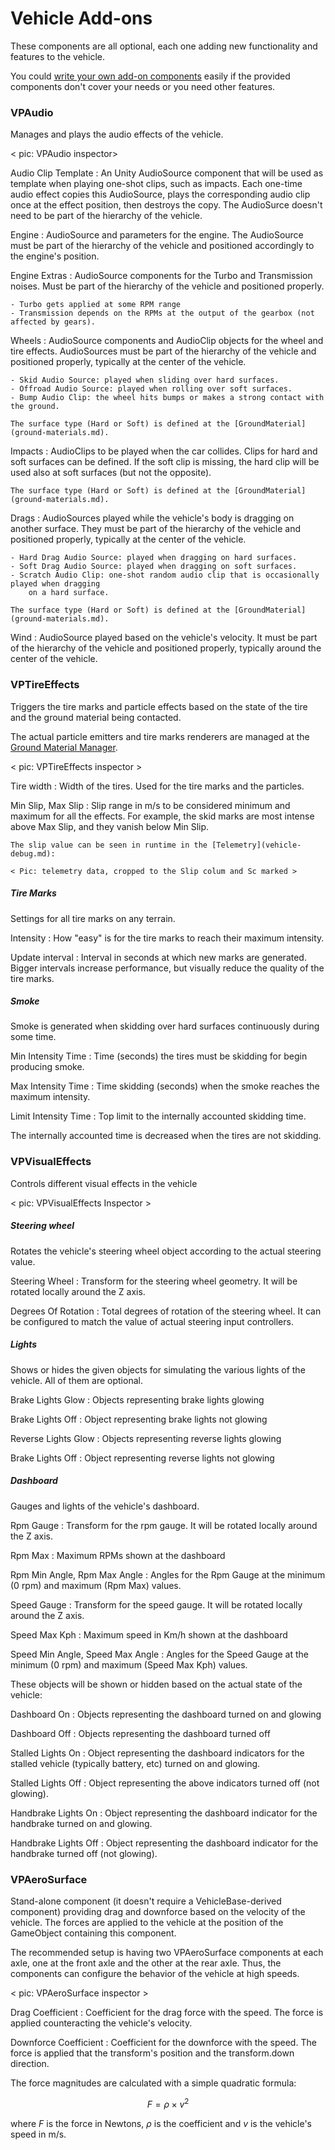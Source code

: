 # Vehicle Add-ons

These components are all optional, each one adding new functionality and features to the vehicle.

You could [write your own add-on components](../advanced/custom-addons.md) easily if the provided
components don't cover your needs or you need other features.

### VPAudio

Manages and plays the audio effects of the vehicle.

< pic: VPAudio inspector>

Audio Clip Template
:	An Unity AudioSource component that will be used as template when playing one-shot clips, such
	as impacts. Each one-time audio effect copies this AudioSource, plays the corresponding
	audio clip once at the effect position, then destroys the copy. The AudioSurce doesn't
	need to be part of the hierarchy of the vehicle.

Engine
:	AudioSource and parameters for the engine. The AudioSource must be part of the hierarchy of the
	vehicle and positioned accordingly to the engine's position.

Engine Extras
:	AudioSource components for the Turbo and Transmission noises. Must be part of the hierarchy of
	the vehicle and positioned properly.

	- Turbo gets applied at some RPM range
	- Transmission depends on the RPMs at the output of the gearbox (not affected by gears).

Wheels
:	AudioSource components and AudioClip objects for the wheel and tire effects. AudioSources must
	be part of the hierarchy of the vehicle and positioned properly, typically at the center of the
	vehicle.

	- Skid Audio Source: played when sliding over hard surfaces.
	- Offroad Audio Source: played when rolling over soft surfaces.
	- Bump Audio Clip: the wheel hits bumps or makes a strong contact with the ground.

	The surface type (Hard or Soft) is defined at the [GroundMaterial](ground-materials.md).

Impacts
:	AudioClips to be played when the car collides. Clips for hard and soft surfaces can be defined.
	If the soft clip is missing, the hard clip will be used also at soft surfaces (but not the
	opposite).

	The surface type (Hard or Soft) is defined at the [GroundMaterial](ground-materials.md).

Drags
:	AudioSources played while the vehicle's body is dragging on another surface. They must be
	part of the hierarchy of the vehicle and positioned properly, typically at the center of the
	vehicle.

	- Hard Drag Audio Source: played when dragging on hard surfaces.
	- Soft Drag Audio Source: played when dragging on soft surfaces.
	- Scratch Audio Clip: one-shot random audio clip that is occasionally played when dragging
		on a hard surface.

	The surface type (Hard or Soft) is defined at the [GroundMaterial](ground-materials.md).

Wind
:	AudioSource played based on the vehicle's velocity. It must be part of the hierarchy of the
	vehicle and positioned properly, typically around the center of the vehicle.

### VPTireEffects

Triggers the tire marks and particle effects based on the state of the tire and the ground material
being contacted.

The actual particle emitters and tire marks renderers are managed at the [Ground Material Manager](ground-materials.md).

< pic: VPTireEffects inspector >

Tire width
:	Width of the tires. Used for the tire marks and the particles.

Min Slip, Max Slip
:	Slip range in m/s to be considered minimum and maximum for all the effects. For example, the
	skid marks are most intense above Max Slip, and they vanish below Min Slip.

	The slip value can be seen in runtime in the [Telemetry](vehicle-debug.md):

	< Pic: telemetry data, cropped to the Slip colum and Sc marked >

##### Tire Marks

Settings for all tire marks on any terrain.

Intensity
:	How "easy" is for the tire marks to reach their maximum intensity.

Update interval
:	Interval in seconds at which new marks are generated. Bigger intervals increase performance, but
	visually reduce the quality of the tire marks.

##### Smoke

Smoke is generated when skidding over hard surfaces continuously during some time.

Min Intensity Time
:	Time (seconds) the tires must be skidding for begin producing smoke.

Max Intensity Time
:	Time skidding (seconds) when the smoke reaches the maximum intensity.

Limit Intensity Time
:	Top limit to the internally accounted skidding time.

The internally accounted time is decreased when the tires are not skidding.


### VPVisualEffects

Controls different visual effects in the vehicle

< pic: VPVisualEffects Inspector >

##### Steering wheel

Rotates the vehicle's steering wheel object according to the actual steering value.

Steering Wheel
:	Transform for the steering wheel geometry. It will be rotated locally around the Z axis.

Degrees Of Rotation
:	Total degrees of rotation of the steering wheel. It can be configured to match the value of
	actual steering input controllers.

##### Lights

Shows or hides the given objects for simulating the various lights of the vehicle. All of them
are optional.

Brake Lights Glow
:	Objects representing brake lights glowing

Brake Lights Off
:	Object representing brake lights not glowing

Reverse Lights Glow
:	Objects representing reverse lights glowing

Brake Lights Off
:	Object representing reverse lights not glowing

##### Dashboard

Gauges and lights of the vehicle's dashboard.

Rpm Gauge
:	Transform for the rpm gauge. It will be rotated locally around the Z axis.

Rpm Max
:	Maximum RPMs shown at the dashboard

Rpm Min Angle, Rpm Max Angle
:	Angles for the Rpm Gauge at the minimum (0 rpm) and maximum (Rpm Max) values.

Speed Gauge
:	Transform for the speed gauge. It will be rotated locally around the Z axis.

Speed Max Kph
:	Maximum speed in Km/h shown at the dashboard

Speed Min Angle, Speed Max Angle
:	Angles for the Speed Gauge at the minimum (0 rpm) and maximum (Speed Max Kph) values.

These objects will be shown or hidden based on the actual state of the vehicle:

Dashboard On
:	Objects representing the dashboard turned on and glowing

Dashboard Off
:	Objects representing the dashboard turned off

Stalled Lights On
:	Object representing the dashboard indicators for the stalled vehicle (typically battery, etc)
	turned on and glowing.

Stalled Lights Off
:	Object representing the above indicators turned off (not glowing).

Handbrake Lights On
:	Object representing the dashboard indicator for the handbrake turned on and glowing.

Handbrake Lights Off
:	Object representing the dashboard indicator for the handbrake turned off (not glowing).

### VPAeroSurface

Stand-alone component (it doesn't require a VehicleBase-derived component) providing drag and
downforce based on the velocity of the vehicle. The forces are applied to the vehicle at the
position of the GameObject containing this component.

The recommended setup is having two VPAeroSurface components at each axle, one at the front axle
and the other at the rear axle. Thus, the components can configure the behavior of the vehicle at
high speeds.

< pic: VPAeroSurface inspector >

Drag Coefficient
:	Coefficient for the drag force with the speed. The force is applied counteracting the vehicle's
	velocity.

Downforce Coefficient
:	Coefficient for the downforce with the speed. The force is applied that the transform's position
	and the transform.down direction.

The force magnitudes are calculated with a simple quadratic formula:

$$ F = \rho \times v^2 $$

where $F$ is the force in Newtons, $\rho$ is the coefficient and $v$ is the vehicle's speed in m/s.
